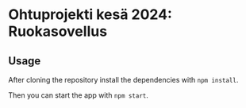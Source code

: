 # Ohtuprojekti kesä 2024: Ruokasovellus

## Usage

After cloning the repository install the dependencies with `npm install`.

Then you can start the app with `npm start`.
